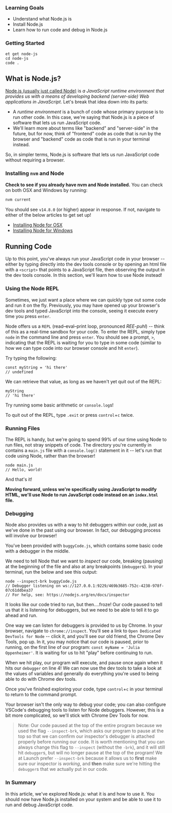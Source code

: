 ### Learning Goals

- Understand what Node.js is
- Install Node.js
- Learn how to run code and debug in Node.js

### Getting Started

```no-highlight
et get node-js
cd node-js
code .
```

## What is Node.js?

[Node.js (usually just called Node)][node-js] is _a JavaScript runtime environment that provides us with a means of developing backend (server-side) Web applications in JavaScript_. Let's break that idea down into its parts:

- A _runtime environment_ is a bunch of code whose primary purpose is to run other code. In this case, we're saying that Node.js is a piece of software that lets us run JavaScript code.
- We'll learn more about terms like "backend" and "server-side" in the future, but for now, think of "frontend" code as code that is run by the browser and "backend" code as code that is run in your terminal instead.

So, in simpler terms, Node.js is software that lets us run JavaScript code without requiring a browser.

### Installing `nvm` and Node

**Check to see if you already have nvm and Node installed.** You can check on both OSX and Windows by running:

```sh
nvm current
```

You should see `v14.8.0` (or higher) appear in response. If not, navigate to either of the below articles to get set up!
- [Installing Node for OSX](https://learn.launchacademy.com/lessons/installing-node-osx)
- [Installing Node for Windows](https://learn.launchacademy.com/lessons/installing-node-windows)

## Running Code

Up to this point, you've always run your JavaScript code in your browser -- either by typing directly into the dev tools console or by opening an html file with a `<script>` that points to a JavaScript file, then observing the output in the dev tools console. In this section, we'll learn how to use Node instead!

### Using the Node REPL

Sometimes, we just want a place where we can quickly type out some code and run it on the fly. Previously, you may have opened up your browser's dev tools and typed JavaScript into the console, seeing it execute every time you press `enter`.

Node offers us a `REPL` (read–eval–print loop, pronounced _REE-puhl_) -- think of this as a real-time sandbox for your code. To enter the REPL, simply type `node` in the command line and press `enter`. You should see a prompt, `>`, indicating that the REPL is waiting for you to type in some code (similar to how we can type code into our browser console and hit `enter`).

Try typing the following:

```no-highlight
const myString = 'hi there'
// undefined
```

We can retrieve that value, as long as we haven't yet quit out of the REPL:

```no-highlight
myString
// 'hi there'
```

Try running some basic arithmetic or `console.log`s!

To quit out of the REPL, type `.exit` or press `control`+`c` twice.

### Running Files

The REPL is handy, but we're going to spend 99% of our time using Node to run files, not stray snippets of code. The directory you're currently in contains a `main.js` file with a `console.log()` statement in it -- let's run that code using Node, rather than the browser!

```no-highlight
node main.js
// Hello, world!
```

And that's it!

**Moving forward, unless we're specifically using JavaScript to modify HTML, we'll use Node to run JavaScript code instead on an `index.html` file.**

### Debugging

Node also provides us with a way to hit debuggers within our code, just as we've done in the past using our browser. In fact, our debugging process will involve our browser!

You've been provided with `buggyCode.js`, which contains some basic code with a debugger in the middle.

We need to tell Node that we want to _inspect_ our code, breaking (pausing) at the beginning of the file and also at any breakpoints (`debugger`s). In your terminal, run the below and see this output:

```no-highlight
node --inspect-brk buggyCode.js
// Debugger listening on ws://127.0.0.1:9229/469b3685-752c-4238-978f-07c61ddbea37
// For help, see: https://nodejs.org/en/docs/inspector
```

It looks like our code tried to run, but then....froze! Our code paused to tell us that it is listening for debuggers, but we need to be able to tell it to go ahead and run.

One way we can listen for debuggers is provided to us by Chrome. In your browser, navigate to `chrome://inspect`. You'll see a link to `Open Dedicated DevTools for Node` -- click it, and you'll see our old friend, the Chrome Dev Tools, pop up. In it, you may notice that our code is paused, prior to running, on the first line of our program: `const myName = 'Julia Oppenheimer'`. It is waiting for us to hit "play" before continuing to run.

When we hit play, our program will execute, and pause once again when it hits our `debugger` on line 4! We can now use the dev tools to take a look at the values of variables and generally do everything you're used to being able to do with Chrome dev tools.

Once you've finished exploring your code, type `control`+`c` in your terminal to return to the command prompt.

Your browser isn't the only way to debug your code; you can also configure VSCode's debugging tools to listen for Node debuggers. However, this is a bit more complicated, so we'll stick with Chrome Dev Tools for now.

> Note: Our code paused at the top of the entire program because we used the flag `--inspect-brk`, which asks our program to pause at the top so that we can confirm our inspector's debugger is attached properly before running our code. It is worth mentioning that you can always change this flag to `--inspect` (without the `-brk`), and it will still hit `debugger`s, but will no longer pause at the top of the program! We at Launch prefer `--inspect-brk` because it allows us to **first** make sure our inspector is _working_, and **then** make sure we're hitting the `debugger`s that we actually put in our code.

### In Summary

In this article, we've explored Node.js: what it is and how to use it. You should now have Node.js installed on your system and be able to use it to run and debug JavaScript code.

[node-js]: https://nodejs.org/en/
